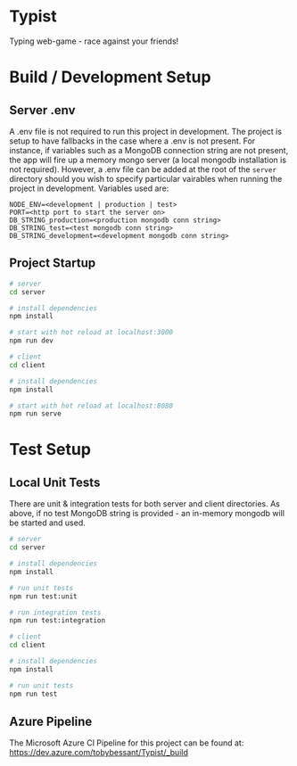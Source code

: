 # Typist
Typing web-game - race against your friends!

# Build / Development Setup
## Server .env
A .env file is not required to run this project in development. The project is setup to have fallbacks in the case where a .env is not present. For instance, if variables such as a MongoDB connection string are not present, the app will fire up a memory mongo server (a local mongodb installation is not required). However, a .env file can be added at the root of the ```server``` directory should you wish to specify particular vairables when running the project in development. Variables used are:

```
NODE_ENV=<development | production | test>
PORT=<http port to start the server on>
DB_STRING_production=<production mongodb conn string>
DB_STRING_test=<test mongodb conn string>
DB_STRING_development=<development mongodb conn string>
```

## Project Startup
``` bash
# server
cd server

# install dependencies
npm install

# start with hot reload at localhost:3000
npm run dev

# client
cd client

# install dependencies
npm install

# start with hot reload at localhost:8080
npm run serve
```

# Test Setup
## Local Unit Tests
There are unit & integration tests for both server and client directories. As above, if no test MongoDB string is provided - an in-memory mongodb will be started and used.

``` bash
# server
cd server

# install dependencies
npm install

# run unit tests
npm run test:unit

# run integration tests
npm run test:integration

# client
cd client

# install dependencies
npm install

# run unit tests
npm run test
```

## Azure Pipeline
The Microsoft Azure CI Pipeline for this project can be found at: https://dev.azure.com/tobybessant/Typist/_build